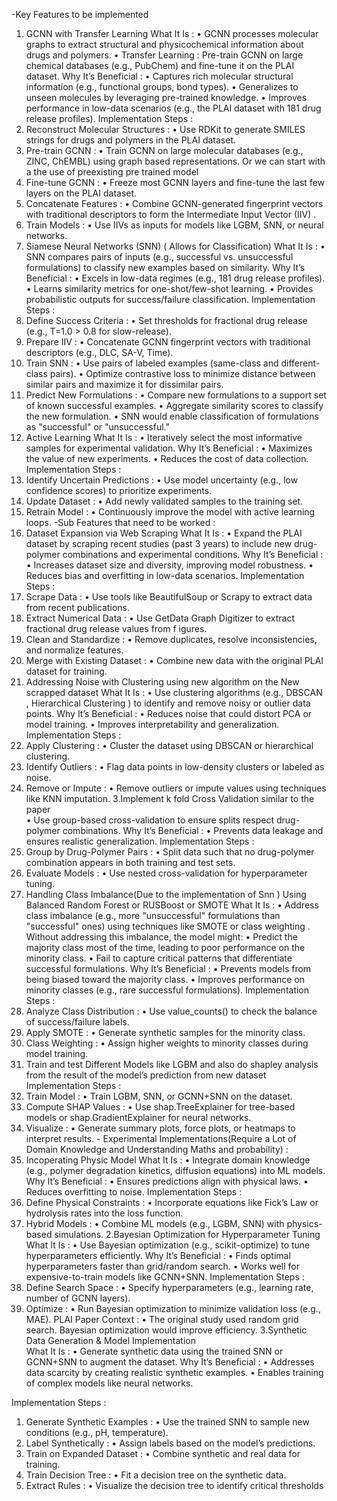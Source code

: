 -Key Features to be implemented 
1. GCNN with Transfer Learning 
What It Is : 
• GCNN processes molecular graphs to extract structural and physicochemical 
information about drugs and polymers. 
• Transfer Learning : Pre-train GCNN on large chemical databases (e.g., PubChem) 
and fine-tune it on the PLAI dataset. 
Why It’s Beneficial : 
• Captures rich molecular structural information (e.g., functional groups, bond types). 
• Generalizes to unseen molecules by leveraging pre-trained knowledge. 
• Improves performance in low-data scenarios (e.g., the PLAI dataset with 181 drug 
release profiles). 
Implementation Steps : 
1. Reconstruct Molecular Structures : 
• Use RDKit to generate SMILES strings for drugs and polymers in the PLAI 
dataset. 
2. Pre-train GCNN : 
• Train GCNN on large molecular databases (e.g., ZINC, ChEMBL) using graph
based representations. Or we can start with a the use of preexisting pre 
trained model  
3. Fine-tune GCNN : 
• Freeze most GCNN layers and fine-tune the last few layers on the PLAI 
dataset. 
4. Concatenate Features : 
• Combine GCNN-generated fingerprint vectors with traditional descriptors to 
form the Intermediate Input Vector (IIV) . 
5. Train Models : 
• Use IIVs as inputs for models like LGBM, SNN, or neural networks. 
2. Siamese Neural Networks (SNN) ( Allows for Classification) 
What It Is : 
• SNN compares pairs of inputs (e.g., successful vs. unsuccessful formulations) to 
classify new examples based on similarity. 
Why It’s Beneficial : 
• Excels in low-data regimes (e.g., 181 drug release profiles). 
• Learns similarity metrics for one-shot/few-shot learning. 
• Provides probabilistic outputs for success/failure classification. 
Implementation Steps : 
1. Define Success Criteria : 
• Set thresholds for fractional drug release (e.g., T=1.0 > 0.8 for slow-release). 
2. Prepare IIV : 
• Concatenate GCNN fingerprint vectors with traditional descriptors (e.g., 
DLC, SA-V, Time). 
3. Train SNN : 
• Use pairs of labeled examples (same-class and different-class pairs). 
• Optimize contrastive loss to minimize distance between similar pairs and 
maximize it for dissimilar pairs. 
4. Predict New Formulations : 
• Compare new formulations to a support set of known successful examples. 
• Aggregate similarity scores to classify the new formulation. 
• SNN would enable classification of formulations as "successful" or "unsuccessful." 
3. Active Learning 
What It Is : 
• Iteratively select the most informative samples for experimental validation. 
Why It’s Beneficial : 
• Maximizes the value of new experiments. 
• Reduces the cost of data collection. 
Implementation Steps : 
1. Identify Uncertain Predictions : 
• Use model uncertainty (e.g., low confidence scores) to prioritize 
experiments. 
2. Update Dataset : 
• Add newly validated samples to the training set. 
3. Retrain Model : 
• Continuously improve the model with active learning loops. -Sub Features that need to be worked : 
1. Dataset Expansion via Web Scraping 
What It Is : 
• Expand the PLAI dataset by scraping recent studies (past 3 years) to include new 
drug-polymer combinations and experimental conditions. 
Why It’s Beneficial : 
• Increases dataset size and diversity, improving model robustness. 
• Reduces bias and overfitting in low-data scenarios. 
Implementation Steps : 
1. Scrape Data : 
• Use tools like BeautifulSoup or Scrapy to extract data from recent 
publications. 
2. Extract Numerical Data : 
• Use GetData Graph Digitizer to extract fractional drug release values from 
f
 igures. 
3. Clean and Standardize : 
• Remove duplicates, resolve inconsistencies, and normalize features. 
4. Merge with Existing Dataset : 
• Combine new data with the original PLAI dataset for training. 
2. Addressing Noise with Clustering using new algorithm on the New scrapped dataset 
What It Is : 
• Use clustering algorithms (e.g., DBSCAN , Hierarchical Clustering ) to identify and 
remove noisy or outlier data points. 
Why It’s Beneficial : 
• Reduces noise that could distort PCA or model training. 
• Improves interpretability and generalization. 
Implementation Steps : 
1. Apply Clustering : 
• Cluster the dataset using DBSCAN or hierarchical clustering. 
2. Identify Outliers : 
• Flag data points in low-density clusters or labeled as noise. 
3. Remove or Impute : 
• Remove outliers or impute values using techniques like KNN imputation. 
3.Implement k fold Cross Validation similar to the paper  
• Use group-based cross-validation to ensure splits respect drug-polymer 
combinations. 
Why It’s Beneficial : 
• Prevents data leakage and ensures realistic generalization. 
Implementation Steps : 
1. Group by Drug-Polymer Pairs : 
• Split data such that no drug-polymer combination appears in both training 
and test sets. 
2. Evaluate Models : 
• Use nested cross-validation for hyperparameter tuning. 
4. Handling Class Imbalance(Due to the implementation of Snn ) 
Using Balanced Random Forest or RUSBoost or SMOTE 
What It Is : 
• Address class imbalance (e.g., more "unsuccessful" formulations than "successful" 
ones) using techniques like SMOTE or class weighting . 
Without addressing this imbalance, the model might: 
• Predict the majority class most of the time, leading to poor performance on the 
minority class. 
• Fail to capture critical patterns that differentiate successful formulations. 
Why It’s Beneficial : 
• Prevents models from being biased toward the majority class. 
• Improves performance on minority classes (e.g., rare successful formulations). 
Implementation Steps : 
1. Analyze Class Distribution : 
• Use value_counts() to check the balance of success/failure labels. 
2. Apply SMOTE : 
• Generate synthetic samples for the minority class. 
3. Class Weighting : 
• Assign higher weights to minority classes during model training. 
5. Train and test Different Models like LGBM and also do shapley analysis from the 
result of the model’s prediction from new dataset  
Implementation Steps : 
1. Train Model : 
• Train LGBM, SNN, or GCNN+SNN on the dataset. 
2. Compute SHAP Values : 
• Use shap.TreeExplainer for tree-based models or shap.GradientExplainer for 
neural networks. 
3. Visualize : 
• Generate summary plots, force plots, or heatmaps to interpret results. - Experimental Implementations(Require a Lot of Domain 
Knowledge and Understanding Maths and probability) : 
1. Incoperating Physic Model 
What It Is : 
• Integrate domain knowledge (e.g., polymer degradation kinetics, diffusion 
equations) into ML models. 
Why It’s Beneficial : 
• Ensures predictions align with physical laws. 
• Reduces overfitting to noise. 
Implementation Steps : 
1. Define Physical Constraints : 
• Incorporate equations like Fick’s Law or hydrolysis rates into the loss 
function. 
2. Hybrid Models : 
• Combine ML models (e.g., LGBM, SNN) with physics-based simulations. 
2.Bayesian Optimization for Hyperparameter Tuning 
What It Is : 
• Use Bayesian optimization (e.g., scikit-optimize) to tune hyperparameters 
efficiently. 
Why It’s Beneficial : 
• Finds optimal hyperparameters faster than grid/random search. 
• Works well for expensive-to-train models like GCNN+SNN. 
Implementation Steps : 
1. Define Search Space : 
• Specify hyperparameters (e.g., learning rate, number of GCNN layers). 
2. Optimize : 
• Run Bayesian optimization to minimize validation loss (e.g., MAE). 
PLAI Paper Context : 
• The original study used random grid search. Bayesian optimization would improve 
efficiency. 
3.Synthetic Data Generation & Model Implementation  
What It Is : 
• Generate synthetic data using the trained SNN or GCNN+SNN to augment the 
dataset. 
Why It’s Beneficial : 
• Addresses data scarcity by creating realistic synthetic examples. 
• Enables training of complex models like neural networks.

Implementation Steps : 
1. Generate Synthetic Examples : 
• Use the trained SNN to sample new conditions (e.g., pH, temperature). 
2. Label Synthetically : 
• Assign labels based on the model’s predictions. 
3. Train on Expanded Dataset : 
• Combine synthetic and real data for training. 
4.  Train Decision Tree : 
• Fit a decision tree on the synthetic data. 
5. Extract Rules : 
• Visualize the decision tree to identify critical thresholds 
